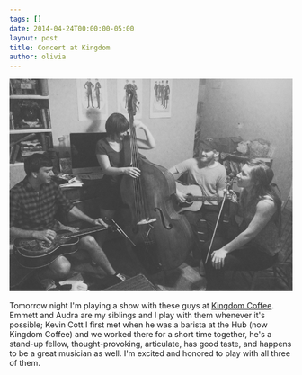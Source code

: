 ```yaml
---
tags: []
date: 2014-04-24T00:00:00-05:00
layout: post
title: Concert at Kingdom
author: olivia
---
```


![](/media/IMG_1597%20copy.jpg)

Tomorrow night I'm playing a show with these guys at [Kingdom Coffee](http://insidethehub.com). Emmett and Audra are my siblings and I play with them whenever it's possible; Kevin Cott I first met when he was a barista at the Hub (now Kingdom Coffee) and we worked there for a short time together, he's a stand-up fellow, thought-provoking, articulate, has good taste, and happens to be a great musician as well. I'm excited and honored to play with all three of them.

